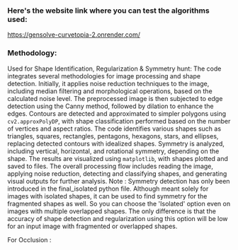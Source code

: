 ### Here's the website link where you can test the algorithms used:

https://gensolve-curvetopia-2.onrender.com/


### Methodology:
Used for Shape Identification, Regularization & Symmetry hunt: The code integrates several methodologies for image processing and shape detection. Initially, it applies noise reduction techniques to the image, including median filtering and morphological operations, based on the calculated noise level. The preprocessed image is then subjected to edge detection using the Canny method, followed by dilation to enhance the edges. Contours are detected and approximated to simpler polygons using `cv2.approxPolyDP`, with shape classification performed based on the number of vertices and aspect ratios. The code identifies various shapes such as triangles, squares, rectangles, pentagons, hexagons, stars, and ellipses, replacing detected contours with idealized shapes. Symmetry is analyzed, including vertical, horizontal, and rotational symmetry, depending on the shape. The results are visualized using `matplotlib`, with shapes plotted and saved to files. The overall processing flow includes reading the image, applying noise reduction, detecting and classifying shapes, and generating visual outputs for further analysis.
Note : Symmetry detection has only been introduced in the final_isolated python file. Although meant solely for images with isolated shapes, it can be used to find symmetry for the fragmented shapes as well. So you can choose the 'Isolated' option even on images with multiple overlapped shapes. The only difference is that the accuracy of shape detection and regularization using this option will be low for an input image with fragmented or overlapped shapes.

For Occlusion : 
